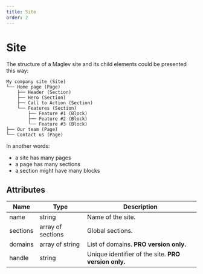 ```yaml
---
title: Site
order: 2
---
```


# Site

The structure of a Maglev site and its child elements could be presented this way:

```
My company site (Site)
└── Home page (Page)
    ├── Header (Section)
    ├── Hero (Section)
    ├── Call to Action (Section)
    └── Features (Section)
        ├── Feature #1 (Block)
        ├── Feature #2 (Block)
        └── Feature #3 (Block)
├── Our team (Page)
└── Contact us (Page)
```

In another words:

* a site has many pages
* a page has many sections
* a section might have many blocks

## Attributes

| Name     | Type              | Description                                          |
| -------- | ----------------- | ---------------------------------------------------- |
| name     | string            | Name of the site.                                    |
| sections | array of sections | Global sections.                                     |
| domains  | array of string   | List of domains. **PRO version only.**               |
| handle   | string            | Unique identifier of the site. **PRO version only.** |

